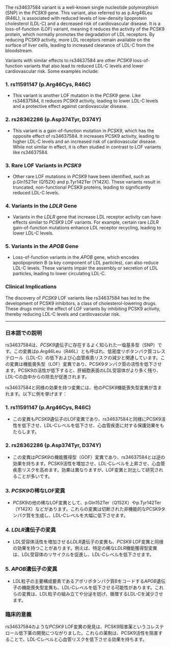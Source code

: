 The rs34637584 variant is a well-known single nucleotide polymorphism (SNP) in the *PCSK9* gene. This variant, also referred to as p.Arg46Leu (R46L), is associated with reduced levels of low-density lipoprotein cholesterol (LDL-C) and a decreased risk of cardiovascular disease. It is a loss-of-function (LOF) variant, meaning it reduces the activity of the PCSK9 protein, which normally promotes the degradation of LDL receptors. By reducing PCSK9 activity, more LDL receptors remain available on the surface of liver cells, leading to increased clearance of LDL-C from the bloodstream.

Variants with similar effects to rs34637584 are other *PCSK9* loss-of-function variants that also lead to reduced LDL-C levels and lower cardiovascular risk. Some examples include:

### 1. **rs11591147 (p.Arg46Cys, R46C)**
   - This variant is another LOF mutation in the *PCSK9* gene. Like rs34637584, it reduces PCSK9 activity, leading to lower LDL-C levels and a protective effect against cardiovascular disease.

### 2. **rs28362286 (p.Asp374Tyr, D374Y)**
   - This variant is a gain-of-function mutation in *PCSK9*, which has the opposite effect of rs34637584. It increases PCSK9 activity, leading to higher LDL-C levels and an increased risk of cardiovascular disease. While not similar in effect, it is often studied in contrast to LOF variants like rs34637584.

### 3. **Rare LOF Variants in *PCSK9***
   - Other rare LOF mutations in *PCSK9* have been identified, such as p.Gln152Ter (Q152X) and p.Tyr142Ter (Y142X). These variants result in truncated, non-functional PCSK9 proteins, leading to significantly reduced LDL-C levels.

### 4. **Variants in the *LDLR* Gene**
   - Variants in the *LDLR* gene that increase LDL receptor activity can have effects similar to *PCSK9* LOF variants. For example, certain rare *LDLR* gain-of-function mutations enhance LDL receptor recycling, leading to lower LDL-C levels.

### 5. **Variants in the *APOB* Gene**
   - Loss-of-function variants in the *APOB* gene, which encodes apolipoprotein B (a key component of LDL particles), can also reduce LDL-C levels. These variants impair the assembly or secretion of LDL particles, leading to lower circulating LDL-C.

### Clinical Implications
The discovery of *PCSK9* LOF variants like rs34637584 has led to the development of PCSK9 inhibitors, a class of cholesterol-lowering drugs. These drugs mimic the effect of LOF variants by inhibiting PCSK9 activity, thereby reducing LDL-C levels and cardiovascular risk.

---

### 日本語での説明
rs34637584は、*PCSK9*遺伝子に存在するよく知られた一塩基多型（SNP）です。この変異はp.Arg46Leu（R46L）とも呼ばれ、低密度リポタンパク質コレステロール（LDL-C）の低下および心血管疾患リスクの減少と関連しています。この変異は機能喪失型（LOF）変異であり、PCSK9タンパク質の活性を低下させます。PCSK9の活性が低下すると、肝細胞表面のLDL受容体がより多く残り、LDL-Cの血中からの除去が促進されます。

rs34637584と同様の効果を持つ変異には、他の*PCSK9*機能喪失型変異が含まれます。以下に例を挙げます：

### 1. **rs11591147 (p.Arg46Cys, R46C)**
   - この変異も*PCSK9*遺伝子のLOF変異であり、rs34637584と同様にPCSK9活性を低下させ、LDL-Cレベルを低下させ、心血管疾患に対する保護効果をもたらします。

### 2. **rs28362286 (p.Asp374Tyr, D374Y)**
   - この変異は*PCSK9*の機能獲得型（GOF）変異であり、rs34637584とは逆の効果を持ちます。PCSK9活性を増加させ、LDL-Cレベルを上昇させ、心血管疾患リスクを高めます。効果は異なりますが、LOF変異と対比して研究されることが多いです。

### 3. ***PCSK9*の稀なLOF変異**
   - *PCSK9*の他の稀なLOF変異として、p.Gln152Ter（Q152X）やp.Tyr142Ter（Y142X）などがあります。これらの変異は切断された非機能的なPCSK9タンパク質を生成し、LDL-Cレベルを大幅に低下させます。

### 4. ***LDLR*遺伝子の変異**
   - LDL受容体活性を増加させる*LDLR*遺伝子の変異も、*PCSK9* LOF変異と同様の効果を持つことがあります。例えば、特定の稀な*LDLR*機能獲得型変異は、LDL受容体のリサイクルを促進し、LDL-Cレベルを低下させます。

### 5. ***APOB*遺伝子の変異**
   - LDL粒子の主要構成要素であるアポリポタンパク質Bをコードする*APOB*遺伝子の機能喪失型変異も、LDL-Cレベルを低下させる可能性があります。これらの変異は、LDL粒子の組み立てや分泌を妨げ、循環するLDL-Cを減少させます。

### 臨床的意義
rs34637584のような*PCSK9* LOF変異の発見は、PCSK9阻害薬というコレステロール低下薬の開発につながりました。これらの薬剤は、PCSK9活性を阻害することで、LDL-Cレベルと心血管リスクを低下させる効果を持ちます。

